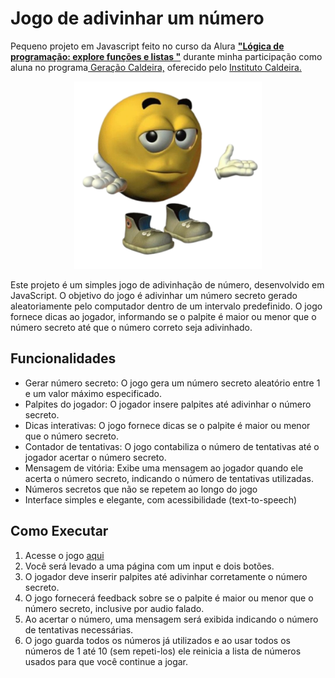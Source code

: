 # Jogo de adivinhar um número


Pequeno projeto em Javascript feito no curso da Alura **["Lógica de programação: explore funções e listas
"](https://cursos.alura.com.br/course/logica-programacao-funcoes-listas)** durante minha participação como aluna no programa[ Geração Caldeira,](https://www.geracaocaldeira.org/) oferecido pelo [Instituto Caldeira.](https://institutocaldeira.org.br/)

<div align="center">
<img src="./img/guess.png" width="300" height="300"/>
</div>

Este projeto é um simples jogo de adivinhação de número, desenvolvido em JavaScript. O objetivo do jogo é adivinhar um número secreto gerado aleatoriamente pelo computador dentro de um intervalo predefinido. O jogo fornece dicas ao jogador, informando se o palpite é maior ou menor que o número secreto até que o número correto seja adivinhado.

**Funcionalidades**
---
* Gerar número secreto: O jogo gera um número secreto aleatório entre 1 e um valor máximo especificado.
* Palpites do jogador: O jogador insere palpites até adivinhar o número secreto.
* Dicas interativas: O jogo fornece dicas se o palpite é maior ou menor que o número secreto.
* Contador de tentativas: O jogo contabiliza o número de tentativas até o jogador acertar o número secreto.
* Mensagem de vitória: Exibe uma mensagem ao jogador quando ele acerta o número secreto, indicando o número de tentativas utilizadas.
* Números secretos que não se repetem ao longo do jogo
* Interface simples e elegante, com acessibilidade (text-to-speech)

**Como Executar**
---
1. Acesse o jogo [aqui](https://lauraperroni.github.io/logica-js-2/)
2. Você será levado a uma página com um input e dois botões.
3. O jogador deve inserir palpites até adivinhar corretamente o número secreto.
4. O jogo fornecerá feedback sobre se o palpite é maior ou menor que o número secreto, inclusive por audio falado.
5. Ao acertar o número, uma mensagem será exibida indicando o número de tentativas necessárias.
6. O jogo guarda todos os números já utilizados e ao usar todos os números de 1 até 10 (sem repeti-los) ele reinicia a lista de números usados para que você continue a jogar.


